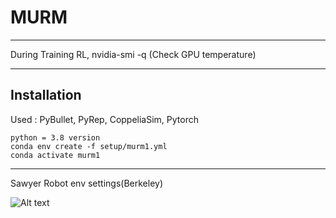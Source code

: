 # MURM

--------------------------

During Training RL,
nvidia-smi -q (Check GPU temperature)

--------------------------

## Installation

Used : PyBullet, PyRep, CoppeliaSim, Pytorch

```
python = 3.8 version
conda env create -f setup/murm1.yml
conda activate murm1

```

--------------------------

Sawyer Robot env settings(Berkeley)

<img src="/Downloads/Pictures/PybulletBerkeley env2.gif" alt="Alt text" title="Optional title">

